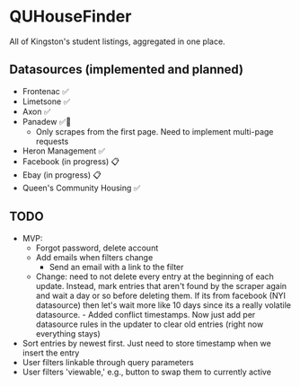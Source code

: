 # QUHouseFinder

All of Kingston's student listings, aggregated in one place.

## Datasources (implemented and planned)

- Frontenac ✅
- Limetsone ✅
- Axon ✅
- Panadew ✅🚧
  - Only scrapes from the first page. Need to implement multi-page requests
- Heron Management ✅
- Facebook (in progress) 📋
- Ebay (in progress) 📋
- Queen's Community Housing ✅

## TODO
- MVP:
  - Forgot password, delete account
  - Add emails when filters change
    - Send an email with a link to the filter
  - Change: need to not delete every entry at the beginning of each update. Instead, mark entries that aren't found
            by the scraper again and wait a day or so before deleting them. If its from facebook (NYI datasource) then
            let's wait more like 10 days since its a really volatile datasource.
            - Added conflict timestamps. Now just add per datasource rules in the updater to clear old entries (right now everything stays)
- Sort entries by newest first. Just need to store timestamp when we insert the entry
- User filters linkable through query parameters
- User filters 'viewable,' e.g., button to swap them to currently active